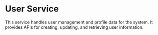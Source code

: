 # User Service

This service handles user management and profile data for the system. It provides APIs for creating, updating, and retrieving user information.
